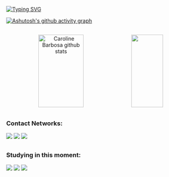
[![Typing SVG](https://readme-typing-svg.herokuapp.com/?color=ff6e96&size=35&center=true&vCenter=true&width=1000&lines=HELLO,+My+name+is+Fernando-Portigliotti;I'm+25+years+old;I'm+from+Brazil;I+Graduated+systems+Development;Be+Welcome!+:%29)](https://git.io/typing-svg)

[![Ashutosh's github activity graph](https://github-readme-activity-graph.vercel.app/graph?username=Fernando-Portigliotti&bg_color=282a36&color=ff6e96&line=b13583&point=ff91a4&area=true&hide_border=true)](https://github.com/Fernando-Portigliotti/github-readme-activity-graph)

##

<div align="center">  
  <img width="49%" height="195px" src="https://github-readme-stats.vercel.app/api?username=Fernando-Portigliotti&show_icons=true&theme=dracula#gh-dracula-mode-only" alt="Caroline Barbosa github stats" /> 
  <img width="41%" height="195px" src="https://github-readme-stats.vercel.app/api/top-langs/?username=Fernando-Portigliotti&show_icons=true&theme=dracula#gh-dracula-mode-only" />
</div>

##

### Contact Networks:
 
<div>  
  <a href="https://instagram.com/portigliotti.png" target="_blank" rel="noopener noreferrer"><img src="https://img.shields.io/badge/-Instagram-%23E4405F?style=for-the-badge&logo=instagram&logoColor=white" target="_blank"></a>
  <a href = "fernando_portigliotti@gmail.com"><img src="https://img.shields.io/badge/-Gmail-%23333?style=for-the-badge&logo=gmail&logoColor=white" target="_blank" rel="noopener noreferrer"></a>
  <a href="https://www.linkedin.com/in/fernando-portigliotti" target="_blank"><img src="https://img.shields.io/badge/-LinkedIn-%230077B5?style=for-the-badge&logo=linkedin&logoColor=white" target="_blank" rel="noopener noreferrer"></a>
</div>

##

### Studying in this moment:

<div> 
  <img src="https://img.shields.io/badge/-React.js-0D1117?style=for-the-badge&logo=react&labelColor=0D1117" target="_blank"></a>
  <img src="https://img.shields.io/badge/-JavaScript-0D1117?style=for-the-badge&logo=javascript&labelColor=0D1117&textColor=0D1117" target="_blank"></a>
  <img src="https://img.shields.io/badge/-Node.JS-0D1117?style=for-the-badge&logo=node.js&labelColor=0D1117&textColor=0D1117" target="_blank"></a>
</div>



